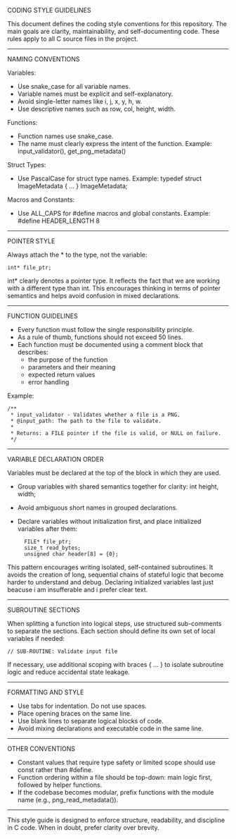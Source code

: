 CODING STYLE GUIDELINES

This document defines the coding style conventions for this repository. The main goals are clarity, maintainability, and self-documenting code. These rules apply to all C source files in the project.

---

NAMING CONVENTIONS

Variables:
- Use snake_case for all variable names.
- Variable names must be explicit and self-explanatory.
- Avoid single-letter names like i, j, x, y, h, w.
- Use descriptive names such as row, col, height, width.

Functions:
- Function names use snake_case.
- The name must clearly express the intent of the function.
  Example: input_validator(), get_png_metadata()

Struct Types:
- Use PascalCase for struct type names.
  Example: typedef struct ImageMetadata { ... } ImageMetadata;

Macros and Constants:
- Use ALL_CAPS for #define macros and global constants.
  Example: #define HEADER_LENGTH 8

---

POINTER STYLE

Always attach the * to the type, not the variable:

	int* file_ptr;

int* clearly denotes a pointer type. It reflects the fact that we are working with a different type than int. This encourages thinking in terms of pointer semantics and helps avoid confusion in mixed declarations.

---

FUNCTION GUIDELINES

- Every function must follow the single responsibility principle.
- As a rule of thumb, functions should not exceed 50 lines. 
- Each function must be documented using a comment block that describes:
	- the purpose of the function
	- parameters and their meaning
	- expected return values
	- error handling

Example:

	/**
	 * input_validator - Validates whether a file is a PNG.
	 * @input_path: The path to the file to validate.
	 *
	 * Returns: a FILE pointer if the file is valid, or NULL on failure.
	 */

---

VARIABLE DECLARATION ORDER

Variables must be declared at the top of the block in which they are used.

- Group variables with shared semantics together for clarity:
		int height, width;

- Avoid ambiguous short names in grouped declarations.

- Declare variables without initialization first, and place initialized variables after them:

		FILE* file_ptr;
		size_t read_bytes;
		unsigned char header[8] = {0};

This pattern encourages writing isolated, self-contained subroutines. It avoids the creation of long, sequential chains of stateful logic that become harder to understand and debug. Declaring initialized variables last just beacuse i am insufferable and i prefer clear text.

---

SUBROUTINE SECTIONS

When splitting a function into logical steps, use structured sub-comments to separate the sections. Each section should define its own set of local variables if needed:

	// SUB-ROUTINE: Validate input file

If necessary, use additional scoping with braces { ... } to isolate subroutine logic and reduce accidental state leakage.

---

FORMATTING AND STYLE

- Use tabs for indentation. Do not use spaces.
- Place opening braces on the same line.
- Use blank lines to separate logical blocks of code.
- Avoid mixing declarations and executable code in the same line.

---

OTHER CONVENTIONS

- Constant values that require type safety or limited scope should use const rather than #define.
- Function ordering within a file should be top-down: main logic first, followed by helper functions.
- If the codebase becomes modular, prefix functions with the module name (e.g., png_read_metadata()).

---

This style guide is designed to enforce structure, readability, and discipline in C code. When in doubt, prefer clarity over brevity.


